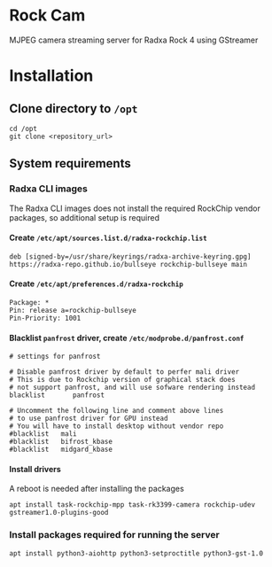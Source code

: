 # Rock Cam

MJPEG camera streaming server for Radxa Rock 4 using GStreamer

# Installation

## Clone directory to `/opt`
```
cd /opt
git clone <repository_url>
```

## System requirements

### Radxa CLI images
The Radxa CLI images does not install the required RockChip vendor packages, so additional setup is required

#### Create `/etc/apt/sources.list.d/radxa-rockchip.list` 
```
deb [signed-by=/usr/share/keyrings/radxa-archive-keyring.gpg] https://radxa-repo.github.io/bullseye rockchip-bullseye main
```
#### Create `/etc/apt/preferences.d/radxa-rockchip`
```
Package: *
Pin: release a=rockchip-bullseye
Pin-Priority: 1001
```
#### Blacklist `panfrost` driver, create `/etc/modprobe.d/panfrost.conf`
```
# settings for panfrost

# Disable panfrost driver by default to perfer mali driver
# This is due to Rockchip version of graphical stack does
# not support panfrost, and will use sofware rendering instead
blacklist       panfrost

# Uncomment the following line and comment above lines
# to use panfrost driver for GPU instead
# You will have to install desktop without vendor repo
#blacklist   mali
#blacklist   bifrost_kbase
#blacklist   midgard_kbase
```


#### Install drivers
A reboot is needed after installing the packages
```
apt install task-rockchip-mpp task-rk3399-camera rockchip-udev gstreamer1.0-plugins-good
```


### Install packages required for running the server
```
apt install python3-aiohttp python3-setproctitle python3-gst-1.0
```


